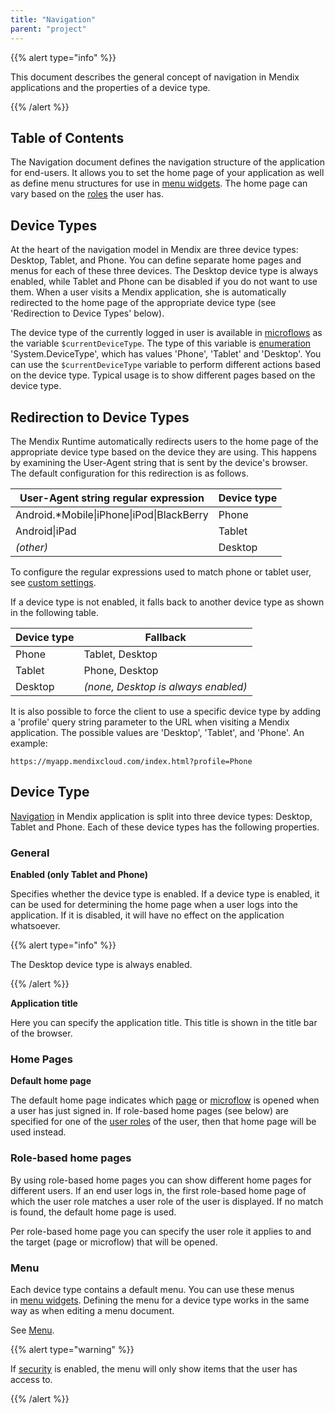 ```yaml
---
title: "Navigation"
parent: "project"
---
```



{{% alert type="info" %}}

This document describes the general concept of navigation in Mendix applications and the properties of a device type.

{{% /alert %}}

## Table of Contents



The Navigation document defines the navigation structure of the application for end-users. It allows you to set the home page of your application as well as define menu structures for use in [menu widgets](menu-widgets). The home page can vary based on the [roles](user-roles) the user has.

## Device Types

At the heart of the navigation model in Mendix are three device types: Desktop, Tablet, and Phone. You can define separate home pages and menus for each of these three devices. The Desktop device type is always enabled, while Tablet and Phone can be disabled if you do not want to use them. When a user visits a Mendix application, she is automatically redirected to the home page of the appropriate device type (see 'Redirection to Device Types' below).

The device type of the currently logged in user is available in [microflows](microflows) as the variable `$currentDeviceType`. The type of this variable is [enumeration](enumerations) 'System.DeviceType', which has values 'Phone', 'Tablet' and 'Desktop'. You can use the `$currentDeviceType` variable to perform different actions based on the device type. Typical usage is to show different pages based on the device type.

## Redirection to Device Types

The Mendix Runtime automatically redirects users to the home page of the appropriate device type based on the device they are using. This happens by examining the User-Agent string that is sent by the device's browser. The default configuration for this redirection is as follows.

<table><thead><tr><th class="confluenceTh">User-Agent string regular expression</th><th class="confluenceTh">Device type</th></tr></thead><tbody><tr><td class="confluenceTd">Android.*Mobile|iPhone|iPod|BlackBerry</td><td class="confluenceTd">Phone</td></tr><tr><td class="confluenceTd">Android|iPad</td><td class="confluenceTd">Tablet</td></tr><tr><td class="confluenceTd"><em>(other)</em></td><td class="confluenceTd">Desktop</td></tr></tbody></table>

To configure the regular expressions used to match phone or tablet user, see [custom settings](custom-settings).

If a device type is not enabled, it falls back to another device type as shown in the following table.

<table><thead><tr><th class="confluenceTh">Device type</th><th class="confluenceTh">Fallback</th></tr></thead><tbody><tr><td class="confluenceTd">Phone</td><td class="confluenceTd">Tablet, Desktop</td></tr><tr><td class="confluenceTd">Tablet</td><td class="confluenceTd">Phone, Desktop</td></tr><tr><td class="confluenceTd">Desktop</td><td class="confluenceTd"><em>(none, Desktop is always enabled)</em></td></tr></tbody></table>

It is also possible to force the client to use a specific device type by adding a 'profile' query string parameter to the URL when visiting a Mendix application. The possible values are 'Desktop', 'Tablet', and 'Phone'. An example:

`https://myapp.mendixcloud.com/index.html?profile=Phone`

## Device Type

[Navigation](navigation) in Mendix application is split into three device types: Desktop, Tablet and Phone. Each of these device types has the following properties.

### General

**Enabled (only Tablet and Phone)**

Specifies whether the device type is enabled. If a device type is enabled, it can be used for determining the home page when a user logs into the application. If it is disabled, it will have no effect on the application whatsoever.

{{% alert type="info" %}}

The Desktop device type is always enabled.

{{% /alert %}}

**Application title**

Here you can specify the application title. This title is shown in the title bar of the browser.

### Home Pages

**Default home page**

The default home page indicates which [page](page) or [microflow](microflow) is opened when a user has just signed in. If role-based home pages (see below) are specified for one of the [user roles](user-roles) of the user, then that home page will be used instead.

### Role-based home pages

By using role-based home pages you can show different home pages for different users. If an end user logs in, the first role-based home page of which the user role matches a user role of the user is displayed. If no match is found, the default home page is used.

Per role-based home page you can specify the user role it applies to and the target (page or microflow) that will be opened.

### Menu

Each device type contains a default menu. You can use these menus in [menu widgets](menu-widgets). Defining the menu for a device type works in the same way as when editing a menu document.

See [Menu](menu).

{{% alert type="warning" %}}

If [security](project-security) is enabled, the menu will only show items that the user has access to.

{{% /alert %}}
